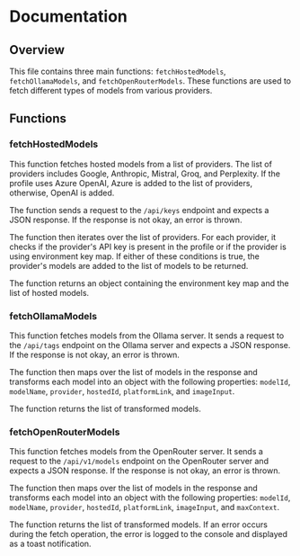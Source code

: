 # Documentation

## Overview

This file contains three main functions: `fetchHostedModels`, `fetchOllamaModels`, and `fetchOpenRouterModels`. These functions are used to fetch different types of models from various providers.

## Functions

### fetchHostedModels

This function fetches hosted models from a list of providers. The list of providers includes Google, Anthropic, Mistral, Groq, and Perplexity. If the profile uses Azure OpenAI, Azure is added to the list of providers, otherwise, OpenAI is added.

The function sends a request to the `/api/keys` endpoint and expects a JSON response. If the response is not okay, an error is thrown.

The function then iterates over the list of providers. For each provider, it checks if the provider's API key is present in the profile or if the provider is using environment key map. If either of these conditions is true, the provider's models are added to the list of models to be returned.

The function returns an object containing the environment key map and the list of hosted models.

### fetchOllamaModels

This function fetches models from the Ollama server. It sends a request to the `/api/tags` endpoint on the Ollama server and expects a JSON response. If the response is not okay, an error is thrown.

The function then maps over the list of models in the response and transforms each model into an object with the following properties: `modelId`, `modelName`, `provider`, `hostedId`, `platformLink`, and `imageInput`.

The function returns the list of transformed models.

### fetchOpenRouterModels

This function fetches models from the OpenRouter server. It sends a request to the `/api/v1/models` endpoint on the OpenRouter server and expects a JSON response. If the response is not okay, an error is thrown.

The function then maps over the list of models in the response and transforms each model into an object with the following properties: `modelId`, `modelName`, `provider`, `hostedId`, `platformLink`, `imageInput`, and `maxContext`.

The function returns the list of transformed models. If an error occurs during the fetch operation, the error is logged to the console and displayed as a toast notification.
